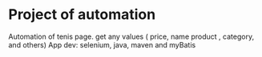 # Project of automation
Automation of tenis page. get any values ( price, name product , category, and others) 
App dev: selenium, java, maven and myBatis 
